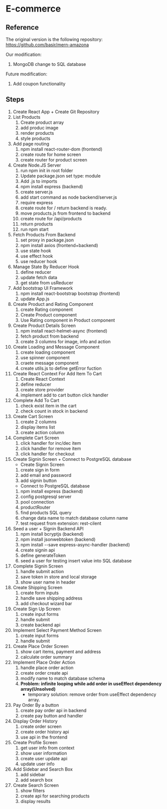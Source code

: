 # E-commerce

## Reference
The original version is the following repository:  
https://github.com/basir/mern-amazona

Our modification: 
1. MongoDB change to SQL database  

Future modification:  
1. Add coupon functionality

## Steps
1. Create React App + Create Git Repository
2. List Products
    1. Create product array 
    2. add produc image
    3. render products
    4. style products
3. Add page routing
   1. npm install react-router-dom (frontend)
   2. create route for home screen
   3. create router for product screen
4. Create Node.JS Server
   1. run npm init in root folder
   2. Update package.json set type: module
   3. Add .js to imports
   4. npm install express (backend)
   5. create server.js
   6. add start command as node backend/server.js
   7. require express
   8. create route for / return backend is ready.
   9. move products.js from frontend to backend
   10. create route for /api/products
   11. return products
   12. run npm start
5. Fetch Products From Backend
   1. set proxy in package.json
   2. npm install axios (frontend+backend)
   3. use state hook
   4. use effect hook
   5. use reducer hook
6. Manage State By Reducer Hook
   1. define reducer
   2. update fetch data
   3. get state from usReducer
7. Add bootstrap UI Framework
    1. npm install react-bootstrap bootstrap (frontend)
    2. update App.js
8. Create Product and Rating Component
    1. create Rating component
    2. Create Product component
    3. Use Rating component in Product component
9. Create Product Details Screen
    1. npm install react-helmet-async (frontend)
    2. fetch product from backend
    3. create 3 columns for image, info and action
10. Create Loading and Message Component
    1. create loading component
    2. use spinner component
    3. craete message component
    4. create utils.js to define getError fuction
11. Create React Context For Add Item To Cart
    1. Create React Context
    2. define reducer
    3. create store provider
    4. implement add to cart button click handler
12. Complete Add To Cart
    1. check exist item in the cart
    2. check count in stock in backend
13. Create Cart Screen
    1. create 2 columns
    2. display items list
    3. create action column
14. Complete Cart Screen
    1. click handler for inc/dec item
    2. click handler for remove item
    3. click handler for checkout
15. Create Signin Screen + Connect to PostgreSQL database 
    - Create Signin Screen
    1. create sign in form
    2. add email and password
    3. add signin button
    - Connect to PostgreSQL database
    1. npm install express (backend)
    2. config postgresql server
    3. pool connection
    4. productRouter 
    5. find products SQL query
    6. change data name to match database column name
    7. test request from extension: rest-cilent
16. Seed a user + Signin Backend API
    1. npm install bcryptjs (backend)
    2. npm install jsonwebtoken (backend)
    3. npm install --save express-async-handler (backend)
    3. create signin api
    4. define generateToken
    6. seed a user for testing insert value into SQL database
17. Complete Signin Screen
    1. handle submit action
    2. save token in store and local storage
    3. show user name in header
18. Create Shipping Screen
    1. create form inputs
    2. handle save shipping address
    3. add checkout wizard bar
19. Create Sign Up Screen
    1. create input forms
    2. handle submit
    3. create backend api
20. Implement Select Payment Method Screen
    1. create input forms
    2. handle submit
21. Create Place Order Screen
    1. show cart items, payment and address
    2. calculate order summary
22. Implement Place Order Action
    1. handle place order action
    2. create order create api
    3. modify name to match database schema
    4. **Problem: infinite looping while add order in useEffect dependency array(Unsolved)**
        - temporary solution: remove order from useEffect dependency array.
23. Pay Order By a button
    1. create pay order api in backend
    2. create pay button and handler
24. Display Order History
    1. create order screen
    2. create order history api
    3. use api in the frontend
25. Create Profile Screen
    1. get user info from context
    2. show user information
    3. create user update api
    4. update user info
26. Add Sidebar and Search Box
    1. add sidebar
    2. add search box
27. Create Search Screen
    1. show filters
    2. create api for searching products
    3. display results